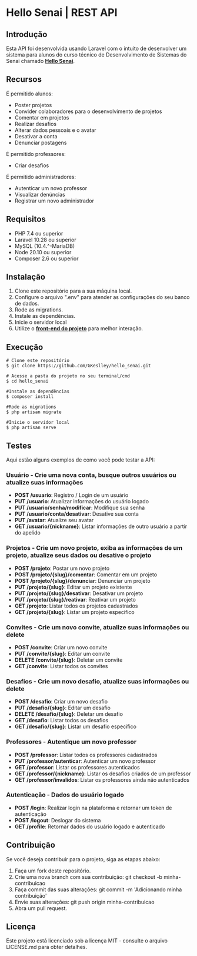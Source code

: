 # Hello Senai | REST API

## Introdução

Esta API foi desenvolvida usando Laravel com o intuito de desenvolver um sistema para alunos do curso técnico de Desenvolvimento de Sistemas do Senai
chamado <strong><a href="https://github.com/GKeslley/hellosenai_front">Hello Senai</a></strong>.

## Recursos
É permitido alunos:
  - Poster projetos <br>
  - Convider colaboradores para o desenvolvimento de projetos <br>
  - Comentar em projetos <br>
  - Realizar desafios <br>
  - Alterar dados pessoais e o avatar <br>
  - Desativar a conta <br>
  - Denunciar postagens <br>

É permitido professores:  
- Criar desafios <br>

É permitido administradores:  
- Autenticar um novo professor <br>
- Visualizar denúncias <br>
- Registrar um novo administrador <br>

## Requisitos

- PHP 7.4 ou superior
- Laravel 10.28 ou superior
- MySQL (10.4.^-MariaDB)
- Node 20.10 ou superior
- Composer 2.6 ou superior
  
## Instalação

1. Clone este repositório para a sua máquina local.
2. Configure o arquivo ".env" para atender as configurações do seu banco de dados.
3. Rode as migrations.
4. Instale as dependências.
5. Inicie o servidor local
6. Utilize o <strong><a href="https://github.com/GKeslley/hellosenai_front">front-end do projeto</a></strong> para melhor interação. 

## Execução

```
# Clone este repositório
$ git clone https://github.com/GKeslley/hello_senai.git

# Acesse a pasta do projeto no seu terminal/cmd
$ cd hello_senai

#Instale as dependências
$ composer install

#Rode as migrations
$ php artisan migrate

#Inicie o servidor local
$ php artisan serve

```
## Testes

Aqui estão alguns exemplos de como você pode testar a API:

### Usuário - Crie uma nova conta, busque outros usuários ou atualize suas informações

- **POST /usuario**: Registro / Login de um usuário
- **PUT /usuario**: Atualizar informações do usuário logado
- **PUT /usuario/senha/modificar**: Modifique sua senha
- **PUT /usuario/conta/desativar**: Desative sua conta
- **PUT /avatar**: Atualize seu avatar
- **GET /usuario/{nickname}**: Listar informações de outro usuário a partir do apelido

### Projetos - Crie um novo projeto, exiba as informações de um projeto, atualize seus dados ou desative o projeto

- **POST /projeto**: Postar um novo projeto
- **POST /projeto/{slug}/comentar**: Comentar em um projeto
- **POST /projeto/{slug}/denunciar**: Denunciar um projeto
- **PUT /projeto/{slug}**: Editar um projeto existente
- **PUT /projeto/{slug}/desativar**: Desativar um projeto
- **PUT /projeto/{slug}/reativar**: Reativar um projeto
- **GET /projeto**: Listar todos os projetos cadastrados
- **GET /projeto/{slug}**: Listar um projeto específico

### Convites - Crie um novo convite, atualize suas informações ou delete

- **POST /convite**: Criar um novo convite
- **PUT /convite/{slug}**: Editar um convite
- **DELETE /convite/{slug}**: Deletar um convite
- **GET /convite**: Listar todos os convites

### Desafios - Crie um novo desafio, atualize suas informações ou delete

- **POST /desafio**: Criar um novo desafio
- **PUT /desafio/{slug}**: Editar um desafio
- **DELETE /desafio/{slug}**: Deletar um desafio
- **GET /desafio**: Listar todos os desafios
- **GET /desafio/{slug}**: Listar um desafio específico

### Professores - Autentique um novo professor

- **POST /professor**: Listar todos os professores cadastrados
- **PUT /professor/autenticar**: Autenticar um novo professor
- **GET /professor**: Listar os professores autenticados
- **GET /professor/{nickname}**: Listar os desafios criados de um professor
- **GET /professor/invalidos**: Listar os professores ainda não autenticados

### Autenticação - Dados do usuário logado

- **POST /login**: Realizar login na plataforma e retornar um token de autenticação
- **POST /logout**: Deslogar do sistema
- **GET /profile**: Retornar dados do usuário logado e autenticado
  
## Contribuição
Se você deseja contribuir para o projeto, siga as etapas abaixo:

1. Faça um fork deste repositório.
2. Crie uma nova branch com sua contribuição: git checkout -b minha-contribuicao
3. Faça commit das suas alterações: git commit -m 'Adicionando minha contribuição'
4. Envie suas alterações: git push origin minha-contribuicao
5. Abra um pull request.

## Licença
Este projeto está licenciado sob a licença MIT - consulte o arquivo LICENSE.md para obter detalhes.
